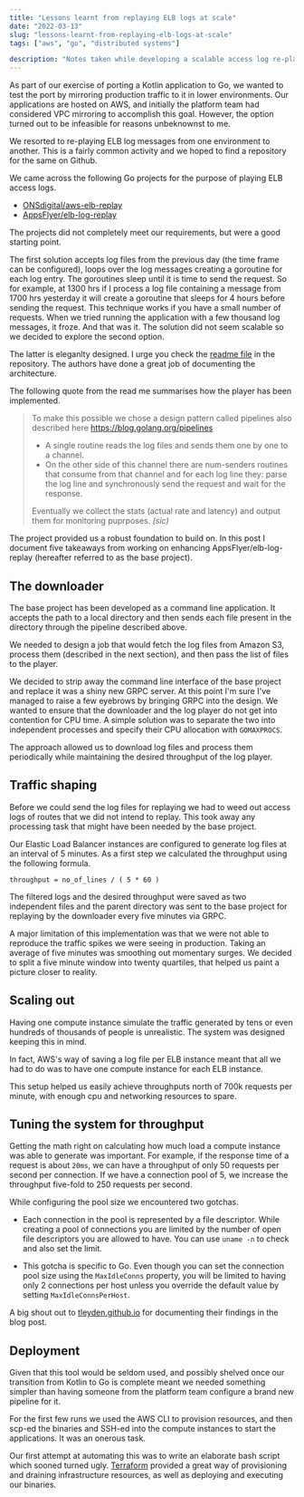 ```yaml
---
title: "Lessons learnt from replaying ELB logs at scale"
date: "2022-03-13"
slug: "lessons-learnt-from-replaying-elb-logs-at-scale"
tags: ["aws", "go", "distributed systems"]

description: "Notes taken while developing a scalable access log re-player."
---
```


As part of our exercise of porting a Kotlin application to Go, we wanted to test the port by mirroring production traffic to it in lower environments. Our applications are hosted on AWS, and initially the platform team had considered VPC mirroring to accomplish this goal. However, the option turned out to be infeasible for reasons unbeknownst to me.

We resorted to re-playing ELB log messages from one environment to another. This is a fairly common activity and we hoped to find a repository for the same on Github.

We came across the following Go projects for the purpose of playing ELB access logs.

- [ONSdigital/aws-elb-replay](https://github.com/ONSdigital/aws-elb-replay)
- [AppsFlyer/elb-log-replay](https://github.com/AppsFlyer/elb-log-replay)

The projects did not completely meet our requirements, but were a good starting point.

The first solution accepts log files from the previous day (the time frame can be configured), loops over the log messages creating a goroutine for each log entry. The goroutines sleep until it is time to send the request. So for example, at 1300 hrs if I process a log file containing a message from 1700 hrs yesterday it will create a goroutine that sleeps for 4 hours before sending the request. This technique works if you have a small number of requests. When we tried running the application with a few thousand log messages, it froze. And that was it. The solution did not seem scalable so we decided to explore the second option.

The latter is eleganlty designed. I urge you check the [readme file](https://github.com/AppsFlyer/elb-log-replay/blob/master/README.md) in the repository. The authors have done a great job of documenting the architecture.

The following quote from the read me summarises how the player has been implemented.

> To make this possible we chose a design pattern called pipelines also described here https://blog.golang.org/pipelines
>
> - A single routine reads the log files and sends them one by one to a channel.
> - On the other side of this channel there are num-senders routines that consume from that channel and for each log line they: parse the log line and synchronously send the request and wait for the response.
>
> Eventually we collect the stats (actual rate and latency) and output them for monitoring puprposes. *(sic)*

The project provided us a robust foundation to build on. In this post I document five takeaways from working on enhancing AppsFlyer/elb-log-replay (hereafter referred to as the base project).

## The downloader

The base project has been developed as a command line application. It accepts the path to a local directory and then sends each file present in the directory through the pipeline described above.

We needed to design a job that would fetch the log files from Amazon S3, process them (described in the next section), and then pass the list of files to the player.

We decided to strip away the command line interface of the base project and replace it was a shiny new GRPC server. At this point I'm sure I've managed to raise a few eyebrows by bringing GRPC into the design. We wanted to ensure that the downloader and the log player do not get into contention for CPU time. A simple solution was to separate the two into independent processes and specify their CPU allocation with `GOMAXPROCS`.

The approach allowed us to download log files and process them periodically while maintaining the desired throughput of the log player.

## Traffic shaping

Before we could send the log files for replaying we had to weed out access logs of routes that we did not intend to replay. This took away any processing task that might have been needed by the base project.

Our Elastic Load Balancer instances are configured to generate log files at an interval of 5 minutes. As a first step we calculated the throughput using the following formula.

    throughput = no_of_lines / ( 5 * 60 )

The filtered logs and the desired throughput were saved as two independent files and the parent directory was sent to the base project for replaying by the downloader every five minutes via GRPC.

A major limitation of this implementation was that we were not able to reproduce the traffic spikes we were seeing in production. Taking an average of five minutes was smoothing out momentary surges. We decided to split a five minute window into twenty quartiles, that helped us paint a picture closer to reality.

## Scaling out

Having one compute instance simulate the traffic generated by tens or even hundreds of thousands of people is unrealistic. The system was designed keeping this in mind.

In fact, AWS's way of saving a log file per ELB instance meant that all we had to do was to have one compute instance for each ELB instance.

This setup helped us easily achieve throughputs north of 700k requests per minute, with enough cpu and networking resources to spare.

## Tuning the system for throughput

Getting the math right on calculating how much load a compute instance was able to generate was important. For example, if the response time of a request is about `20ms`, we can have a throughput of only 50 requests per second per connection. If we have a connection pool of 5, we increase the throughput five-fold to 250 requests per second.

While configuring the pool size we encountered two gotchas.

- Each connection in the pool is represented by a file descriptor. While creating a pool of connections you are limited by the number of open file descriptors you are allowed to have. You can use `uname -n` to check and also set the limit.

- This gotcha is specific to Go. Even though you can set the connection pool size using the `MaxIdleConns` property, you will be limited to having only 2 connections per host unless you override the default value by setting `MaxIdleConnsPerHost`.

A big shout out to [tleyden.github.io](http://tleyden.github.io/blog/2016/11/21/tuning-the-go-http-client-library-for-load-testing/) for documenting their findings in the blog post.

## Deployment

Given that this tool would be seldom used, and possibly shelved once our transition from Kotlin to Go is complete meant we needed something simpler than having someone from the platform team configure a brand new pipeline for it.

For the first few runs we used the AWS CLI to provision resources, and then scp-ed the binaries and SSH-ed into the compute instances to start the applications. It was an onerous task. 

Our first attempt at automating this was to write an elaborate bash script which sooned turned ugly. [Terraform](https://www.terraform.io/) provided a great way of provisioning and draining infrastructure resources, as well as deploying and executing our binaries.